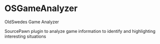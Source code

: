 # OSGameAnalyzer
OldSwedes Game Analyzer

SourcePawn plugin to analyze game information to identify and highlighting interesting situations
